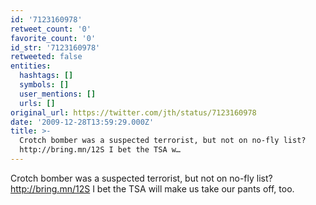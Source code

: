 ```yaml
---
id: '7123160978'
retweet_count: '0'
favorite_count: '0'
id_str: '7123160978'
retweeted: false
entities:
  hashtags: []
  symbols: []
  user_mentions: []
  urls: []
original_url: https://twitter.com/jth/status/7123160978
date: '2009-12-28T13:59:29.000Z'
title: >-
  Crotch bomber was a suspected terrorist, but not on no-fly list?
  http://bring.mn/12S I bet the TSA w…
---
```


Crotch bomber was a suspected terrorist, but not on no-fly list? http://bring.mn/12S I bet the TSA will make us take our pants off, too.